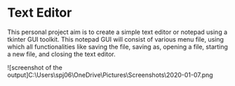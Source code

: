 # Text Editor

This personal project aim is to create a simple text editor or notepad using a tkinter GUI toolkit.  This notepad GUI will consist of 
various menu file, using which all functionalities like saving the file, saving as, opening a file, starting a new file, and closing the 
text editor.

![screenshot of the output]C:\Users\spj06\OneDrive\Pictures\Screenshots\2020-01-07.png
